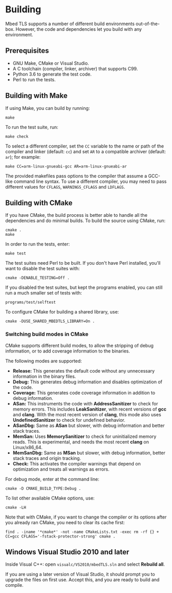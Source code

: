# Building

Mbed TLS supports a number of different build environments out-of-the-box. However, the code and dependencies let you build with any environment.

## Prerequisites

* GNU Make, CMake or Visual Studio.
* A C toolchain (compiler, linker, archiver) that supports C99.
* Python 3.6 to generate the test code.
* Perl to run the tests.

## Building with Make

If using Make, you can build by running:
```
make
```
To run the test suite, run:
```
make check
```

To select a different compiler, set the `CC` variable to the name or path of the
compiler and linker (default: `cc`) and set `AR` to a compatible archiver
(default: `ar`); for example:
```
make CC=arm-linux-gnueabi-gcc AR=arm-linux-gnueabi-ar
```
The provided makefiles pass options to the compiler that assume a GCC-like
command line syntax. To use a different compiler, you may need to pass different
values for `CFLAGS`, `WARNINGS_CFLAGS` and `LDFLAGS`.


## Building with CMake

If you have CMake, the build process is better able to handle all the dependencies and do minimal builds. To build the source using CMake, run:
```
cmake .
make
```
In order to run the tests, enter:
```
make test
```
The test suites need Perl to be built. If you don't have Perl installed, you'll want to disable the test suites with:
```
cmake -DENABLE_TESTING=Off .
```
If you disabled the test suites, but kept the programs enabled, you can still run a much smaller set of tests with:
```
programs/test/selftest
```
To configure CMake for building a shared library, use:
```
cmake -DUSE_SHARED_MBEDTLS_LIBRARY=On .
```

### Switching build modes in CMake

CMake supports different build modes, to allow the stripping of debug information, or to add coverage information to the binaries.

The following modes are supported:

* **Release:** This generates the default code without any unnecessary information in the binary files.
* **Debug:** This generates debug information and disables optimization of the code.
* **Coverage:** This generates code coverage information in addition to debug information.
* **ASan:** This instruments the code with **AddressSanitizer** to check for memory errors. This includes **LeakSanitizer**, with recent versions of **gcc** and **clang**. With the most recent version of **clang**, this mode also uses **UndefinedSanitizer** to check for undefined behavior.
* **ASanDbg:** Same as **ASan** but slower, with debug information and better stack traces.
* **MemSan:** Uses **MemorySanitizer** to check for uninitialized memory reads. This is experimental, and needs the most recent **clang** on Linux/x86_64.
* **MemSanDbg:** Same as **MSan** but slower, with debug information, better stack traces and origin tracking.
* **Check:** This activates the compiler warnings that depend on optimization and treats all warnings as errors.

For debug mode, enter at the command line:
```
cmake -D CMAKE_BUILD_TYPE:Debug .
```
To list other available CMake options, use:
```
cmake -LH
```
Note that with CMake, if you want to change the compiler or its options after you already ran CMake, you need to clear its cache first:
```
find . -iname '*cmake*' -not -name CMakeLists.txt -exec rm -rf {} +
CC=gcc CFLAGS='-fstack-protector-strong' cmake .
```

## Windows Visual Studio 2010 and later

Inside Visual C++: open `visualc/VS2010/mbedTLS.sln` and select **Rebuild all**.

If you are using a later version of Visual Studio, it should prompt you to upgrade the files on first use. Accept this, and you are ready to build and compile.

